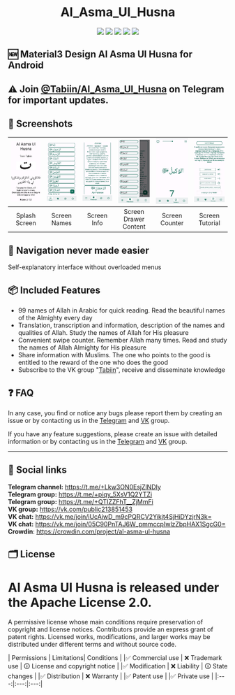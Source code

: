 <h1 align="center">Al_Asma_Ul_Husna</h1>
<p align="center">
  <a href="https://github.com/Raf0707/Al_Asma_Ul_Husna" style="text-decoration:none" area-label="Android">
    <img src="https://img.shields.io/badge/Platform-Android-green.svg">
  </a>
  <a href="https://github.com/Raf0707/Al_Asma_Ul_Husna.git" style="text-decoration:none" area-label="Min API: 22">
    <img src="https://img.shields.io/badge/minSdkVersion-22-green.svg">
  </a>
  <a href="https://play.google.com/store/apps/details?id=com.jvmfrog.ffsettings" style="text-decoration:none" area-label="Play Store">
    <img src="https://img.shields.io/badge/Download-Google_Play-green.svg">
  </a>
  <a href="https://github.com/Raf0707/Al_Asma_Ul_Husna/blob/master/LICENSE.md" style="text-decoration:none" area-label="License: Apache License 2.0">
    <img src="https://img.shields.io/badge/License-Apache License 2.0-blue.svg">
  </a>
  <a title="Crowdin" target="_blank" href="https://crowdin.com/project/al-asma-ul-husna"><img src="https://badges.crowdin.net/settings-for-free-fire-app/localized.svg">
  </a>

</p>

## 🆕 Material3 Design Al Asma Ul Husna for Android
## ⚠ Join [@Tabiin/Al_Asma_Ul_Husna](https://t.me/+Lkw3ON0EsjZlNDIy) on Telegram for important updates.
## 📱 Screenshots
| <img src="github-files/splash_screen.jpg" width="200"/> | <img src="github-files/screen_names.jpg" width="200"/> | <img src="github-files/screen_info.jpg" width="200"/> | <img src="github-files/screen_drawer.jpg" width="200"/> | <img src="github-files/screen_counter.jpg" width="200"/> | <img src="github-files/screen_tutorial.jpg" width="200"/> |
|:---:|:---:|:---:|:---:|:---:|:---:|
| Splash Screen | Screen Names | Screen Info | Screen Drawer Content | Screen Counter | Screen Tutorial |

## 🧭 Navigation never made easier 
Self-explanatory interface without overloaded menus

## 📦 Included Features
- 99 names of Allah in Arabic for quick reading. Read the beautiful names of the Almighty every day
- Translation, transcription and information, description of the names and qualities of Allah. Study the names of Allah for His pleasure
- Convenient swipe counter. Remember Allah many times. Read and study the names of Allah Almighty for His pleasure
- Share information with Muslims. The one who points to the good is entitled to the reward of the one who does the good
- Subscribe to the VK group "[Tabiin](https://vk.com/public213851453)", receive and disseminate knowledge

## ❓ FAQ
In any case, you find or notice any bugs please report them by creating an issue or by contacting us in the [Telegram](https://t.me/+piqy_5XsV1Q2YTZi) and [VK](https://vk.me/join/iUcAiwD_m9cPQRCV2Yikjt4SjHiDYzjrN3k=) group.

If you have any feature suggestions, please create an issue with detailed information or by contacting us in the [Telegram](https://t.me/+piqy_5XsV1Q2YTZi) and [VK](https://vk.me/join/iUcAiwD_m9cPQRCV2Yikjt4SjHiDYzjrN3k=) group.

___

## 🔗 Social links
**Telegram channel:** https://t.me/+Lkw3ON0EsjZlNDIy <br>
**Telegram group:** https://t.me/+piqy_5XsV1Q2YTZi <br>
**Telegram group:** https://t.me/+QTIZZFhT__ZjMmFi <br>
**VK group:** https://vk.com/public213851453 <br>
**VK chat:** https://vk.me/join/iUcAiwD_m9cPQRCV2Yikjt4SjHiDYzjrN3k= <br>
**VK chat:** https://vk.me/join/05C90PnTAJ6W_pmmccpIwlzZbpHAX1SgcG0= <br>
**Crowdin**: https://crowdin.com/project/al-asma-ul-husna <br>

## 🗂️ License
# Al Asma Ul Husna is released under the Apache License 2.0.
A permissive license whose main conditions require preservation of copyright and license notices. Contributors provide an express grant of patent rights. Licensed works, modifications, and larger works may be distributed under different terms and without source code.

| Permissions | Limitations| Conditions | 
|✅ Commercial use | ❌ Trademark use | 🛈 License and copyright notice |
|✅ Modification | ❌ Liability | 🛈 State changes |
|✅ Distribution | ❌ Warranty | 
|✅ Patent use | 
|✅ Private use | 
|:---:|:---:|:---:|
